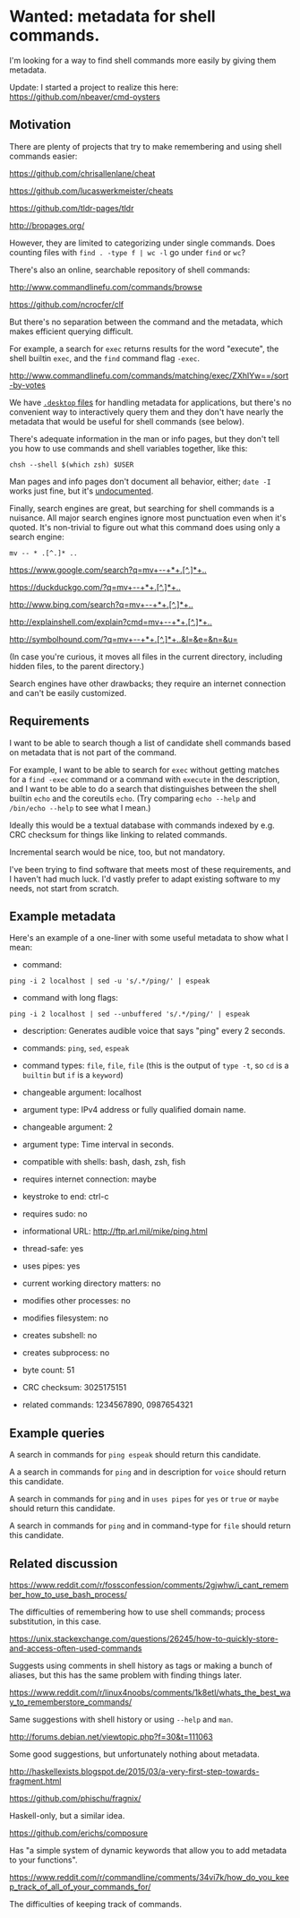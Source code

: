# Wanted: metadata for shell commands. #

I'm looking for a way to find shell commands more easily by giving them metadata.

Update: I started a project to realize this here: https://github.com/nbeaver/cmd-oysters

## Motivation ##

There are plenty of projects that try to make remembering and using shell commands easier:

<https://github.com/chrisallenlane/cheat>

<https://github.com/lucaswerkmeister/cheats>

<https://github.com/tldr-pages/tldr>

<http://bropages.org/>

However, they are limited to categorizing under single commands. Does counting files with `find . -type f | wc -l` go under `find` or `wc`?

There's also an online, searchable repository of shell commands:

<http://www.commandlinefu.com/commands/browse>

<https://github.com/ncrocfer/clf>

But there's no separation between the command and the metadata, which makes efficient querying difficult.

For example, a search for `exec` returns results for the word "execute", the shell builtin `exec`, and the `find` command flag `-exec`.

<http://www.commandlinefu.com/commands/matching/exec/ZXhlYw==/sort-by-votes>

We have  [`.desktop` files](http://standards.freedesktop.org/desktop-entry-spec/latest/ar01s05.html) for handling metadata for applications, but there's no convenient way to interactively query them and they don't have nearly the metadata that would be useful for shell commands (see below).

There's adequate information in the man or info pages, but they don't tell you how to use commands and shell variables together, like this:

    chsh --shell $(which zsh) $USER

Man pages and info pages don't document all behavior, either; `date -I` works just fine, but it's
[undocumented](https://lists.gnu.org/archive/html/bug-coreutils/2006-01/msg00155.html).

Finally, search engines are great, but searching for shell commands is a nuisance. All major search engines ignore most punctuation even when it's quoted. It's non-trivial to figure out what this command does using only a search engine:

    mv -- * .[^.]* ..

<https://www.google.com/search?q=mv+--+*+.[^.]*+..>

<https://duckduckgo.com/?q=mv+--+*+.[^.]*+..>

<http://www.bing.com/search?q=mv+--+*+.[^.]*+..>

<http://explainshell.com/explain?cmd=mv+--+*+.[^.]*+..>

<http://symbolhound.com/?q=mv+--+*+.[^.]*+..&l=&e=&n=&u=>

(In case you're curious, it moves all files in the current directory, including hidden files, to the parent directory.)

Search engines have other drawbacks; they require an internet connection and can't be easily customized.

## Requirements ##

I want to be able to search though a list of candidate shell commands based on metadata that is not part of the command.

For example, I want to be able to search for `exec` without getting matches for a `find -exec` command or a command with `execute` in the description, and I want to be able to do a search that distinguishes between the shell builtin `echo` and the coreutils `echo`. (Try comparing `echo --help` and `/bin/echo --help` to see what I mean.)

Ideally this would be a textual database with commands indexed by e.g. CRC checksum for things like linking to related commands.

Incremental search would be nice, too, but not mandatory.

I've been trying to find software that meets most of these requirements, and I haven't had much luck. I'd vastly prefer to adapt existing software to my needs, not start from scratch.

## Example metadata ##

Here's an example of a one-liner with some useful metadata to show what I mean:

* command:
 
`ping -i 2 localhost | sed -u 's/.*/ping/' | espeak`

* command with long flags:

`ping -i 2 localhost | sed --unbuffered 's/.*/ping/' | espeak`

* description: Generates audible voice that says "ping" every 2 seconds.

* commands: `ping`, `sed`, `espeak`

* command types: `file`, `file`, `file`
(this is the output of `type -t`, so `cd` is a `builtin` but `if` is a `keyword`)

* changeable argument: localhost

* argument type: IPv4 address or fully qualified domain name.

* changeable argument: 2

* argument type: Time interval in seconds.

* compatible with shells: bash, dash, zsh, fish

* requires internet connection: maybe

* keystroke to end: ctrl-c

* requires sudo: no

* informational URL: <http://ftp.arl.mil/mike/ping.html>

* thread-safe: yes

* uses pipes: yes

* current working directory matters: no

* modifies other processes: no

* modifies filesystem: no

* creates subshell: no

* creates subprocess: no

* byte count: 51
 
* CRC checksum: 3025175151

* related commands: 1234567890, 0987654321

## Example queries ##

A search in commands for `ping espeak` should return this candidate.

A a search in commands for `ping` and in description for `voice` should return this candidate.

A search in commands for `ping` and in `uses pipes` for `yes` or `true` or `maybe` should return this candidate.

A search in commands for `ping` and in command-type for `file` should return this candidate.

## Related discussion ##

<https://www.reddit.com/r/fossconfession/comments/2gjwhw/i_cant_remember_how_to_use_bash_process/>

The difficulties of remembering how to use shell commands; process substitution, in this case.

<https://unix.stackexchange.com/questions/26245/how-to-quickly-store-and-access-often-used-commands>

Suggests using comments in shell history as tags or making a bunch of aliases, but this has the same problem with finding things later.

<https://www.reddit.com/r/linux4noobs/comments/1k8etl/whats_the_best_way_to_rememberstore_commands/>

Same suggestions with shell history or using `--help` and `man`.

<http://forums.debian.net/viewtopic.php?f=30&t=111063>

Some good suggestions, but unfortunately nothing about metadata.

<http://haskellexists.blogspot.de/2015/03/a-very-first-step-towards-fragment.html>

<https://github.com/phischu/fragnix/>

Haskell-only, but a similar idea.

<https://github.com/erichs/composure>

Has "a simple system of dynamic keywords that allow you to add metadata to your functions".

<https://www.reddit.com/r/commandline/comments/34vi7k/how_do_you_keep_track_of_all_of_your_commands_for/>

The difficulties of keeping track of commands.
